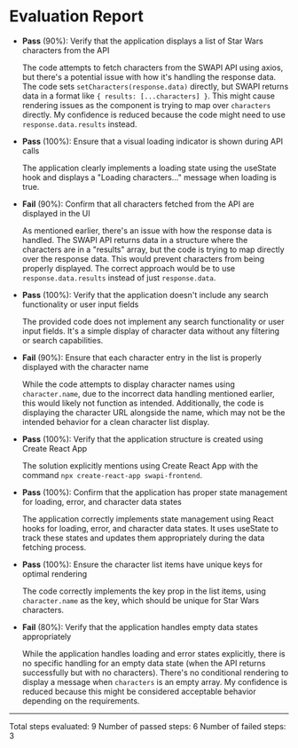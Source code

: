 # Evaluation Report

- **Pass** (90%): Verify that the application displays a list of Star Wars characters from the API
  
  The code attempts to fetch characters from the SWAPI API using axios, but there's a potential issue with how it's handling the response data. The code sets `setCharacters(response.data)` directly, but SWAPI returns data in a format like `{ results: [...characters] }`. This might cause rendering issues as the component is trying to map over `characters` directly. My confidence is reduced because the code might need to use `response.data.results` instead.

- **Pass** (100%): Ensure that a visual loading indicator is shown during API calls
  
  The application clearly implements a loading state using the useState hook and displays a "Loading characters..." message when loading is true.

- **Fail** (90%): Confirm that all characters fetched from the API are displayed in the UI
  
  As mentioned earlier, there's an issue with how the response data is handled. The SWAPI API returns data in a structure where the characters are in a "results" array, but the code is trying to map directly over the response data. This would prevent characters from being properly displayed. The correct approach would be to use `response.data.results` instead of just `response.data`.

- **Pass** (100%): Verify that the application doesn't include any search functionality or user input fields
  
  The provided code does not implement any search functionality or user input fields. It's a simple display of character data without any filtering or search capabilities.

- **Fail** (90%): Ensure that each character entry in the list is properly displayed with the character name
  
  While the code attempts to display character names using `character.name`, due to the incorrect data handling mentioned earlier, this would likely not function as intended. Additionally, the code is displaying the character URL alongside the name, which may not be the intended behavior for a clean character list display.

- **Pass** (100%): Verify that the application structure is created using Create React App
  
  The solution explicitly mentions using Create React App with the command `npx create-react-app swapi-frontend`.

- **Pass** (100%): Confirm that the application has proper state management for loading, error, and character data states
  
  The application correctly implements state management using React hooks for loading, error, and character data states. It uses useState to track these states and updates them appropriately during the data fetching process.

- **Pass** (100%): Ensure the character list items have unique keys for optimal rendering
  
  The code correctly implements the key prop in the list items, using `character.name` as the key, which should be unique for Star Wars characters.

- **Fail** (80%): Verify that the application handles empty data states appropriately
  
  While the application handles loading and error states explicitly, there is no specific handling for an empty data state (when the API returns successfully but with no characters). There's no conditional rendering to display a message when `characters` is an empty array. My confidence is reduced because this might be considered acceptable behavior depending on the requirements.

---

Total steps evaluated: 9
Number of passed steps: 6
Number of failed steps: 3